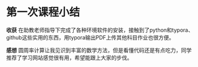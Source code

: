 # 第一次课程小结

**收获**  在助教老师指导下完成了各种环境软件的安装，接触到了python和typora、github这些实用的东西，用typora输出PDF上传其他科目作业也很方便。

**感想** 圆周率计算让我见识到丰富的数学方法，但是看懂代码还是有点吃力，同学推荐了学习网站感觉很有用，希望能跟上大家的步伐。




